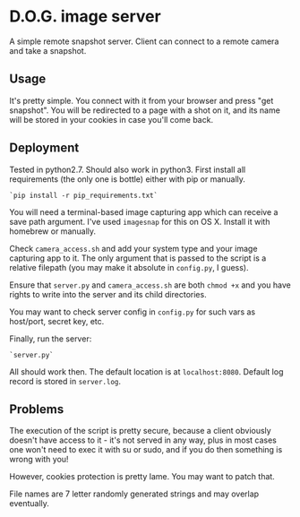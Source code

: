 # D.O.G. image server

 A simple remote snapshot server. Client can connect to a remote camera
 and take a snapshot.
 
 ## Usage
 
 It's pretty simple. You connect with it from your browser and press "get 
 snapshot". You will be redirected to a page with a shot on it, and its name
  will be stored in your cookies in case you'll come back.
 
 ## Deployment
 
 Tested in python2.7. Should also work in python3.
 First install all requirements (the only one is bottle) either with pip or 
 manually.
 
    `pip install -r pip_requirements.txt`
    
 You will need a terminal-based image capturing app which can receive a save
  path argument. I've used `imagesnap` for this on OS X. Install it with 
  homebrew or manually.
  
  Check `camera_access.sh` and add your system type and your image capturing 
  app to it. The only argument that is passed to the script is a relative 
  filepath (you may make it absolute in `config.py`, I guess).
  
  Ensure that `server.py` and `camera_access.sh` are both `chmod +x` and you
   have rights to write into the server and its child directories.
   
 You may want to check server config in `config.py` for such vars as 
 host/port, secret key, etc.
   
 Finally, run the server:
 
    `server.py`
 
 All should work then. The default location is at `localhost:8080`. Default 
 log record is stored in `server.log`.
 
 ## Problems
 
 The execution of the script is pretty secure, because a client obviously 
 doesn't have access to it - it's not served in any way, plus in most cases 
 one won't need to exec it with su or sudo, and if you do then something 
 is wrong with you!
 
 However, cookies protection is pretty lame. You may want to patch that.
 
 File names are 7 letter randomly generated strings and may overlap 
 eventually.
 